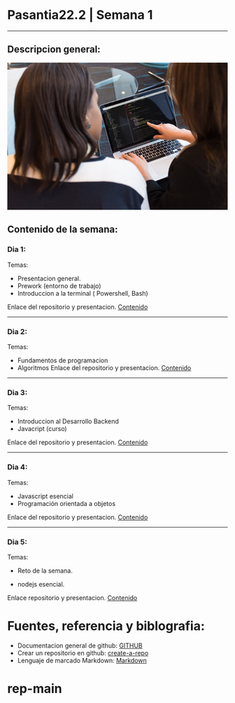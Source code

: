 # Pasantia22.2 | Semana 1
--- 
## Descripcion general:
![img](./assets/intro.jpg)

## Contenido de la semana:

### Dia 1:

Temas:
- Presentacion general. 
- Prework (entorno de trabajo)
- Introduccion a la terminal ( Powershell, Bash)

Enlace del repositorio y presentacion.
[Contenido]()

---
### Dia 2:

Temas: 
- Fundamentos de programacion
- Algoritmos
Enlace del repositorio y presentacion.
[Contenido]()

---
### Dia 3:

Temas: 

- Introduccion al Desarrollo Backend
- Javacript (curso)

Enlace del repositorio y presentacion.
[Contenido]()

---
### Dia 4:

Temas: 

- Javascript esencial
- Programación orientada a objetos

Enlace del repositorio y presentacion.
[Contenido]()

---
### Dia 5:

Temas: 

- Reto de la semana.
* nodejs esencial.

Enlace repositorio y presentacion.
[Contenido]()


# Fuentes, referencia y biblografia:
- Documentacion general de github:
[GITHUB](https://docs.github.com/es/get-started)
- Crear un repositorio en github:
[create-a-repo](https://docs.github.com/es/get-started/quickstart/create-a-repo)
- Lenguaje de marcado Markdown:
[Markdown](https://markdown.es/sintaxis-markdown/)

# rep-main
